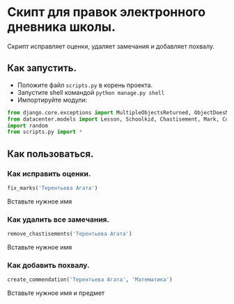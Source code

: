 # Скипт для правок электронного дневника школы.

Скрипт исправляет оценки, удаляет замечания и добавляет похвалу.

## Как запустить.

* Положите файл `scripts.py` в корень проекта.
* Запустите shell командой `python manage.py shell`
* Импортируйте модули:
```python
from django.core.exceptions import MultipleObjectsReturned, ObjectDoesNotExist
from datacenter.models import Lesson, Schoolkid, Chastisement, Mark, Commendation
import random
from scripts.py import *
```
## Как пользоваться.

### Как исправить оценки.
```python
fix_marks('Терентьева Агата')
```
Вставьте нужное имя

### Как удалить все замечания.
```python
remove_chastisements('Терентьева Агата')
```
Вставьте нужное имя

### Как добавить похвалу.
```python
create_commendation('Терентьева Агата', 'Математика')
```
Вставьте нужное имя и предмет

